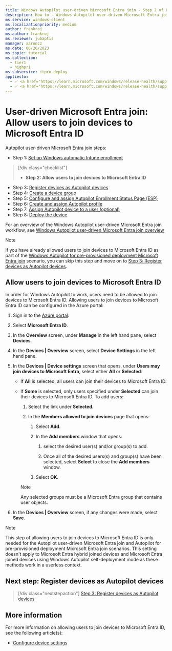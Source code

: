 ```yaml
---
title: Windows Autopilot user-driven Microsoft Entra join - Step 2 of 8 - Allow users to join devices to Microsoft Entra ID
description: How to - Windows Autopilot user-driven Microsoft Entra join - Step 2 of 8 - Allow users to join devices to Microsoft Entra ID.
ms.service: windows-client
ms.localizationpriority: medium
author: frankroj
ms.author: frankroj
ms.reviewer: jubaptis
manager: aaroncz
ms.date: 06/26/2023
ms.topic: tutorial
ms.collection: 
  - tier1
  - highpri
ms.subservice: itpro-deploy
appliesto:
  - ✅ <a href="https://learn.microsoft.com/windows/release-health/supported-versions-windows-client" target="_blank">Windows 11</a>
  - ✅ <a href="https://learn.microsoft.com/windows/release-health/supported-versions-windows-client" target="_blank">Windows 10</a>
---
```


# User-driven Microsoft Entra join: Allow users to join devices to Microsoft Entra ID

Autopilot user-driven Microsoft Entra join steps:
- Step 1: [Set up Windows automatic Intune enrollment](azure-ad-join-automatic-enrollment.md)
> [!div class="checklist"]
> - **Step 2: Allow users to join devices to Microsoft Entra ID**
- Step 3: [Register devices as Autopilot devices](azure-ad-join-register-device.md)
- Step 4: [Create a device group](azure-ad-join-device-group.md)
- Step 5: [Configure and assign Autopilot Enrollment Status Page (ESP)](azure-ad-join-esp.md)
- Step 6: [Create and assign Autopilot profile](azure-ad-join-autopilot-profile.md)
- Step 7: [Assign Autopilot device to a user (optional)](azure-ad-join-assign-device-to-user.md)
- Step 8: [Deploy the device](azure-ad-join-deploy-device.md)

For an overview of the Windows Autopilot user-driven Microsoft Entra join workflow, see [Windows Autopilot user-driven Microsoft Entra join overview](azure-ad-join-workflow.md#workflow)

> [!NOTE]
>
> If you have already allowed users to join devices to Microsoft Entra ID as part of the [Windows Autopilot for pre-provisioned deployment Microsoft Entra join](../pre-provisioning/azure-ad-join-workflow.md) scenario, you can skip this step and move on to [Step 3: Register devices as Autopilot devices](azure-ad-join-register-device.md).

<a name='allow-users-to-join-devices-to-azure-ad'></a>

## Allow users to join devices to Microsoft Entra ID

In order for Windows Autopilot to work, users need to be allowed to join devices to Microsoft Entra ID. Allowing users to join devices to Microsoft Entra ID can be configured in the Azure portal:

1. Sign in to the [Azure portal](https://portal.azure.com/).

1. Select **Microsoft Entra ID**.

1. In the **Overview** screen, under **Manage** in the left hand pane, select **Devices**.

1. In the **Devices | Overview** screen, select **Device Settings** in the left hand pane.

1. In the **Devices | Device settings** screen that opens, under **Users may join devices to Microsoft Entra**, select either **All** or **Selected**:

   - If **All** is selected, all users can join their devices to Microsoft Entra ID.

   - If **Some** is selected, only users specified under **Selected** can join their devices to Microsoft Entra ID. To add users:

      1. Select the link under **Selected**.

      1. In the **Members allowed to join devices** page that opens:

         1. Select **Add**.

         2. In the **Add members** window that opens:

            1. select the desired user(s) and/or group(s) to add.

            2. Once all of the desired users(s) and group(s) have been selected, select **Select** to close the **Add members** window.

         3. Select **OK**.

        > [!NOTE]
        >
        > Any selected groups must be a Microsoft Entra group that contains user objects.

1. In the **Devices | Overview** screen, if any changes were made, select **Save**.

> [!NOTE]
>
> This step of allowing users to join devices to Microsoft Entra ID is only needed for the Autopilot user-driven Microsoft Entra join and Autopilot for pre-provisioned deployment Microsoft Entra join scenarios. This setting doesn't apply to Microsoft Entra hybrid joined devices and Microsoft Entra joined devices using Windows Autopilot self-deployment mode as these methods work in a userless context.

## Next step: Register devices as Autopilot devices

> [!div class="nextstepaction"]
> [Step 3: Register devices as Autopilot devices](azure-ad-join-register-device.md)

## More information

For more information on allowing users to join devices to Microsoft Entra ID, see the following article(s):

- [Configure device settings](/azure/active-directory/devices/device-management-azure-portal#configure-device-settings)
